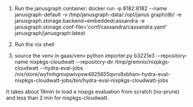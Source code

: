 
1. Run the janusgraph container:
   docker run -p 8182:8182   --name janusgraph-default  -v /tmp/janusgraph-data/:/opt/janus  graph/db/ -e janusgraph.storage.backend=embeddedcassandra -e janusgraph.storage.conf-file='conf/cassandra/cassandra.yaml' janusgraph/janusgraph:latest

2. Run the nix shell

3. source the venv in gaas/venv
   python  importer.py b3221e3 --repository-name nixpkgs-cloudwatt --repository-dir /tmp/gremnix/nixpkgs-cloudwatt --hydra-eval-jobs /nix/store/wyfmhgmvpwivpsw4825655qvrx8xbhsm-hydra-eval-nixpkgs-cloudwatt-jobs/bin/hydra-eval-nixpkgs-cloudwatt-jobs
        


It takes about 18min to load a nixpgs evaluation from scratch
(no-prune) and less than 2 min for nixpkgs-cloudwatt.

